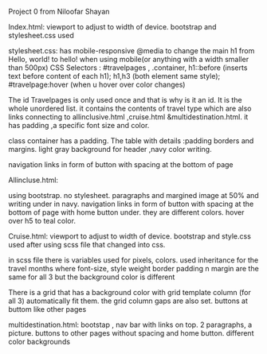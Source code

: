 Project 0 from Niloofar Shayan

Index.html:
viewport to adjust to width of device.
bootstrap and stylesheet.css used

stylesheet.css: has mobile-responsive @media to change the main h1 from Hello, world! to hello! when using mobile(or anything with a width smaller than 500px)
CSS Selectors : #travelpages , .container, h1::before (inserts text before content of each h1); h1,h3 (both element same style); #travelpage:hover (when u hover over color changes)

The id Travelpages is only used once and that is why is it an id. It is the whole unordered list. it contains the contents of travel type which are also links connecting to allinclusive.html ,cruise.html &multidestination.html.
it has padding ,a specific font size and color.

class container has a padding.
The table  with details :padding borders and margins.  light gray background for header ,navy color writing.

navigation links in form of button with spacing at the bottom of page


Allincluse.html:

using bootstrap. no stylesheet. paragraphs and margined image at 50% and writing under in navy. navigation links in form of button with spacing at the bottom of page with home button under. they are different colors.
hover over h5 to teal color.

Cruise.html:
viewport to adjust to width of device.
bootstrap and style.css used after using scss file that changed into css.

in scss file there is variables used for pixels, colors.
used inheritance for the travel months where font-size, style weight border padding n margin are the same for all 3 but the background color is different

There is a grid that has a background color with grid template column (for all 3)
automatically fit them. the grid column gaps are also set.
buttons at buttom like other pages


multidestination.html:
bootstap , nav bar with links on top. 2 paragraphs, a picture. buttons to other pages without spacing and home button. different color backgrounds
